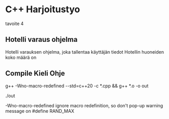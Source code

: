 # C++ Harjoitustyo
tavoite 4

## Hotelli varaus ohjelma
Hotelli varauksen ohjelma, joka tallentaa käyttäjän tiedot
Hotellin huoneiden koko määrä on  

## Compile Kieli Ohje

  g++ -Wno-macro-redefined --std=c++20 -c *.cpp && g++ *.o -o out 

  ./out

-Wno-macro-redefined
ignore macro redefinition, so don't pop-up warning message on #define RAND_MAX


